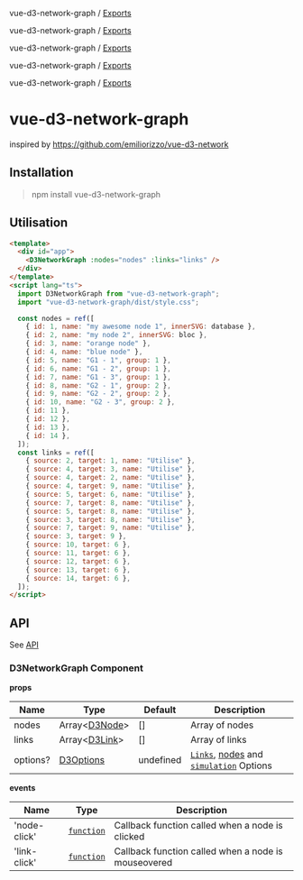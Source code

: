 vue-d3-network-graph / [Exports](modules.md)

vue-d3-network-graph / [Exports](modules.md)

vue-d3-network-graph / [Exports](modules.md)

vue-d3-network-graph / [Exports](modules.md)

vue-d3-network-graph / [Exports](modules.md)

# vue-d3-network-graph

inspired by https://github.com/emiliorizzo/vue-d3-network

## Installation

> npm install vue-d3-network-graph

## Utilisation

```html
<template>
  <div id="app">
    <D3NetworkGraph :nodes="nodes" :links="links" />
  </div>
</template>
<script lang="ts">
  import D3NetworkGraph from "vue-d3-network-graph";
  import "vue-d3-network-graph/dist/style.css";

  const nodes = ref([
    { id: 1, name: "my awesome node 1", innerSVG: database },
    { id: 2, name: "my node 2", innerSVG: bloc },
    { id: 3, name: "orange node" },
    { id: 4, name: "blue node" },
    { id: 5, name: "G1 - 1", group: 1 },
    { id: 6, name: "G1 - 2", group: 1 },
    { id: 7, name: "G1 - 3", group: 1 },
    { id: 8, name: "G2 - 1", group: 2 },
    { id: 9, name: "G2 - 2", group: 2 },
    { id: 10, name: "G2 - 3", group: 2 },
    { id: 11 },
    { id: 12 },
    { id: 13 },
    { id: 14 },
  ]);
  const links = ref([
    { source: 2, target: 1, name: "Utilise" },
    { source: 4, target: 3, name: "Utilise" },
    { source: 4, target: 2, name: "Utilise" },
    { source: 4, target: 9, name: "Utilise" },
    { source: 5, target: 6, name: "Utilise" },
    { source: 7, target: 8, name: "Utilise" },
    { source: 5, target: 8, name: "Utilise" },
    { source: 3, target: 8, name: "Utilise" },
    { source: 7, target: 9, name: "Utilise" },
    { source: 3, target: 9 },
    { source: 10, target: 6 },
    { source: 11, target: 6 },
    { source: 12, target: 6 },
    { source: 13, target: 6 },
    { source: 14, target: 6 },
  ]);
</script>
```

## API

See [API](modules.md)

### D3NetworkGraph Component

**props**

| Name     | Type                                  | Default   | Description                                                                                                                       |
| -------- | ------------------------------------- | --------- | --------------------------------------------------------------------------------------------------------------------------------- |
| nodes    | Array<[D3Node](interfaces/D3Node.md)> | []        | Array of nodes                                                                                                                    |
| links    | Array<[D3Link](interfaces/D3Link.md)> | []        | Array of links                                                                                                                    |
| options? | [D3Options](modules.md#d3options)     | undefined | [`Links`](modules.md#d3linkoptions), [nodes](modules.md#d3nodeoptions) and [`simulation`](modules.md#d3simulationoptions) Options |

**events**

| Name         | Type                                        | Description                                         |
| ------------ | ------------------------------------------- | --------------------------------------------------- |
| 'node-click' | [`function`](modules.md#d3neworkgraphemits) | Callback function called when a node is clicked     |
| 'link-click' | [`function`](modules.md#d3neworkgraphemits) | Callback function called when a node is mouseovered |
